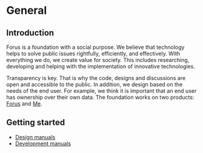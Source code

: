 # General

## Introduction

Forus is a foundation with a social purpose. We believe that technology helps to solve public issues rightfully, efficiently, and effectively. With everything we do, we create value for society. This includes researching, developing and helping with the implementation of innovative technologies.

Transparency is key. That is why the code, designs and discussions are open and accessible to the public. In addition, we design based on the needs of the end user. For example, we think it is important that an end user has ownership over their own data. The foundation works on two products: [Forus](https://github.com/teamforus/forus) and [Me](https://github.com/teamforus/me).

## Getting started

* [Design manuals](https://github.com/teamforus/general/tree/develop/manuals/design)
* [Development manuals](https://github.com/teamforus/general/tree/develop/manuals/development)
